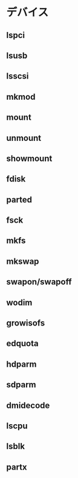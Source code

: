 # デバイス
## lspci
## lsusb
## lsscsi
## mkmod
## mount
## unmount
## showmount
## fdisk
## parted
## fsck
## mkfs
## mkswap
## swapon/swapoff
## wodim
## growisofs
## edquota
## hdparm
## sdparm
## dmidecode
## lscpu
## lsblk
## partx

